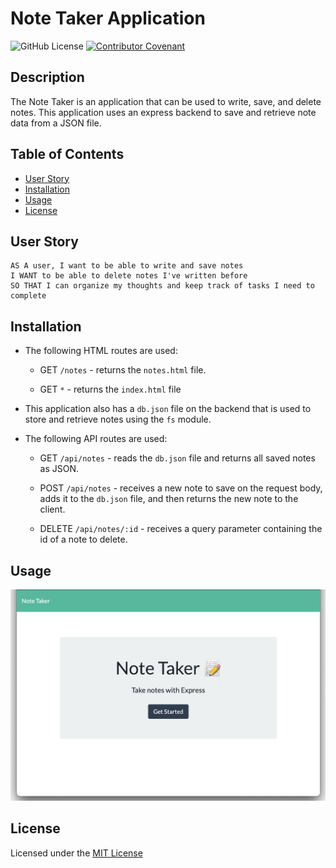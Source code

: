 # Note Taker Application

![GitHub License](https://img.shields.io/badge/made%20by-%40alexbachicha-orange)
[![Contributor Covenant](https://img.shields.io/badge/Contributor%20Covenant-v2.0%20adopted-ff69b4.svg)](code_of_conduct.md)

## Description

The Note Taker is an application that can be used to write, save, and delete notes. This application uses an express backend to save and retrieve note data from a JSON file.

## Table of Contents 

* [User Story](#userstory)
* [Installation](#installation)
* [Usage](#usage)
* [License](#license)

## User Story

```
AS A user, I want to be able to write and save notes
I WANT to be able to delete notes I've written before
SO THAT I can organize my thoughts and keep track of tasks I need to complete
```

## Installation

* The following HTML routes are used:

  * GET `/notes` - returns the `notes.html` file.

  * GET `*` - returns the `index.html` file

* This application also has a `db.json` file on the backend that is used to store and retrieve notes using the `fs` module.

* The following API routes are used:

  * GET `/api/notes` - reads the `db.json` file and returns all saved notes as JSON.

  * POST `/api/notes` - receives a new note to save on the request body, adds it to the `db.json` file, and then returns the new note to the client.

  * DELETE `/api/notes/:id` - receives a query parameter containing the id of a note to delete.

## Usage

![Demo](public/assets/demo.png)

## License

Licensed under the [MIT License](license.txt)